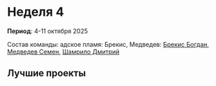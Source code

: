 # Неделя 4
**Период**: 4-11 октября 2025  

Состав команды: адское пламя: Брекис, Медведев: [Брекис Богдан](https://github.com/BrekisBog), [Медведев Семен](https://github.com/Levington), [Шамрило Дмитрий](https://github.com/404)

## Лучшие проекты


